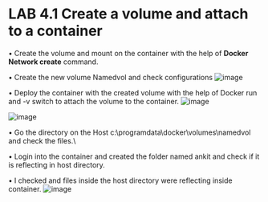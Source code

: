 # LAB 4.1 Create a volume and attach to a container

• Create the volume and mount on the container with the help of **Docker Network create** command.

• Create the new volume Namedvol and check configurations
![image](https://user-images.githubusercontent.com/71546848/220202640-0780694b-412a-4c0f-a1a1-eee927559425.png)

• Deploy the container with the created volume with the help of Docker run and -v switch to attach the volume to the container.
![image](https://user-images.githubusercontent.com/71546848/220202659-f7b24da5-2abd-400f-84ef-1e41b9457d0a.png)

![image](https://user-images.githubusercontent.com/71546848/220202689-3b36d6fb-f1c9-43c1-85ef-fb84482640f6.png)

• Go the directory on the Host c:\programdata\docker\volumes\namedvol and check the files.\

• Login into the container and created the folder named ankit and check if it is reflecting in host directory.

• I checked and files inside the host directory were reflecting inside container.
![image](https://user-images.githubusercontent.com/71546848/220202711-95682669-0872-4ba5-b8cd-b568d3f0de8a.png)

